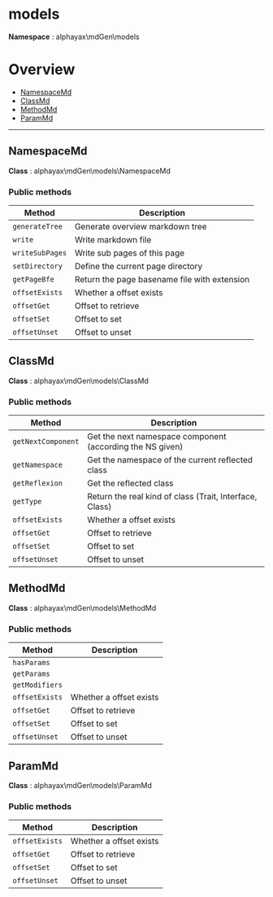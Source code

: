
# models

**Namespace**  : alphayax\mdGen\models

# Overview

- [NamespaceMd](__NAMESPACE__.md#NamespaceMd)
- [ClassMd](__NAMESPACE__.md#ClassMd)
- [MethodMd](__NAMESPACE__.md#MethodMd)
- [ParamMd](__NAMESPACE__.md#ParamMd)

---

<a name="NamespaceMd"></a>
## NamespaceMd

**Class**  : alphayax\mdGen\models\NamespaceMd

### Public methods

| Method | Description |
|---|---|
| `generateTree` | Generate overview markdown tree |
| `write` | Write markdown file |
| `writeSubPages` | Write sub pages of this page |
| `setDirectory` | Define the current page directory |
| `getPageBfe` | Return the page basename file with extension |
| `offsetExists` | Whether a offset exists |
| `offsetGet` | Offset to retrieve |
| `offsetSet` | Offset to set |
| `offsetUnset` | Offset to unset |

<a name="ClassMd"></a>
## ClassMd

**Class**  : alphayax\mdGen\models\ClassMd

### Public methods

| Method | Description |
|---|---|
| `getNextComponent` | Get the next namespace component (according the NS given) |
| `getNamespace` | Get the namespace of the current reflected class |
| `getReflexion` | Get the reflected class |
| `getType` | Return the real kind of class (Trait, Interface, Class) |
| `offsetExists` | Whether a offset exists |
| `offsetGet` | Offset to retrieve |
| `offsetSet` | Offset to set |
| `offsetUnset` | Offset to unset |

<a name="MethodMd"></a>
## MethodMd

**Class**  : alphayax\mdGen\models\MethodMd

### Public methods

| Method | Description |
|---|---|
| `hasParams` |  |
| `getParams` |  |
| `getModifiers` |  |
| `offsetExists` | Whether a offset exists |
| `offsetGet` | Offset to retrieve |
| `offsetSet` | Offset to set |
| `offsetUnset` | Offset to unset |

<a name="ParamMd"></a>
## ParamMd

**Class**  : alphayax\mdGen\models\ParamMd

### Public methods

| Method | Description |
|---|---|
| `offsetExists` | Whether a offset exists |
| `offsetGet` | Offset to retrieve |
| `offsetSet` | Offset to set |
| `offsetUnset` | Offset to unset |

